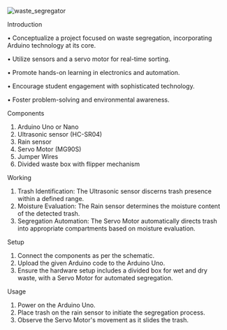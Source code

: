 ![waste_segregator](https://github.com/tanishka167/Waste-Segregation/assets/120589949/687e49d1-e8c5-4c29-afb1-8342e37c7b83)

Introduction

•	Conceptualize a project focused on waste segregation, incorporating Arduino technology at its core.

•	Utilize sensors and a servo motor for real-time sorting.

•	Promote hands-on learning in electronics and automation.

•	Encourage student engagement with sophisticated technology.

•	Foster problem-solving and environmental awareness.

Components

1.	Arduino Uno or Nano
2.	Ultrasonic sensor (HC-SR04)
3.	Rain sensor
4.	Servo Motor (MG90S)
5.	Jumper Wires
6.	Divided waste box with flipper mechanism
   

Working

1.	Trash Identification: The Ultrasonic sensor discerns trash presence within a defined range.
2.	Moisture Evaluation: The Rain sensor determines the moisture content of the detected trash.
3.	Segregation Automation: The Servo Motor automatically directs trash into appropriate compartments based on moisture evaluation.

Setup

1.	Connect the components as per the schematic.
2.	Upload the given Arduino code to the Arduino Uno.
3.	Ensure the hardware setup includes a divided box for wet and dry waste, with a Servo Motor for automated segregation.
   
Usage

1.	Power on the Arduino Uno.
2.	Place trash on the rain sensor to initiate the segregation process.
3.	Observe the Servo Motor's movement as it slides the trash.
